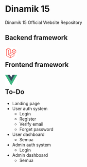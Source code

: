# Dinamik 15
Dinamik 15 Official Website Repository

## Backend framework
<img width="40px" align="left" src="https://raw.githubusercontent.com/github/explore/56a826d05cf762b2b50ecbe7d492a839b04f3fbf/topics/laravel/laravel.png"/>
<br/>

## Frontend framework
<img width="40px" align="left" src="https://raw.githubusercontent.com/github/explore/80688e429a7d4ef2fca1e82350fe8e3517d3494d/topics/vue/vue.png"/>
<br/>

## To-Do
- Landing page
- User auth system
  - Login
  - Register
  - Verify email
  - Forget password
- User dashboard
  - Semua
- Admin auth system
  - Login
- Admin dashboard
  - Semua